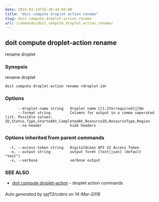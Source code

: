 ```yaml
---
date: 2016-03-14T16:30:44-04:00
title: "doit compute droplet-action rename"
slug: doit_compute_droplet-action_rename
url: /commands/doit_compute_droplet-action_rename/
---
```

## doit compute droplet-action rename

rename droplet

### Synopsis


rename droplet

```
doit compute droplet-action rename <droplet-id>
```

### Options

```
      --droplet-name string   Droplet name [1;37m(required)[0m
      --format string         Columns for output in a comma seperated list. Possible values: ID,Status,Type,StartedAt,CompletedAt,ResourceID,ResourceType,Region
      --no-header             hide headers
```

### Options inherited from parent commands

```
  -t, --access-token string   DigitalOcean API V2 Access Token
  -o, --output string         output formt [text|json] (default "text")
  -v, --verbose               verbose output
```

### SEE ALSO
* [doit compute droplet-action](/commands/doit_compute_droplet-action/)	 - droplet action commands

###### Auto generated by spf13/cobra on 14-Mar-2016
